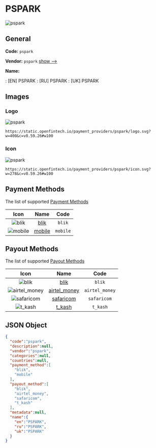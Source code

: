 
# PSPARK 
![pspark](https://static.openfintech.io/payment_providers/pspark/logo.svg?w=400&c=v0.59.26#w100)  

## General 
 
**Code:** `pspark` 
 
**Vendor:** `pspark` [show -->](/vendors/pspark/) 
 
**Name:** 
 
:	[EN] PSPARK 
:	[RU] PSPARK 
:	[UK] PSPARK 
 

## Images 

### Logo 
 
![pspark](https://static.openfintech.io/payment_providers/pspark/logo.svg?w=400&c=v0.59.26#w100)  

```
https://static.openfintech.io/payment_providers/pspark/logo.svg?w=400&c=v0.59.26#w100
```  

### Icon 
 
![pspark](https://static.openfintech.io/payment_providers/pspark/icon.svg?w=278&c=v0.59.26#w100)  

```
https://static.openfintech.io/payment_providers/pspark/icon.svg?w=278&c=v0.59.26#w100
```  

## Payment Methods 
 
The list of supported [Payment Methods](/payment-methods/) 

|Icon|Name|Code| 
|:---:|:---:|:---:| 
|![blik](https://static.openfintech.io/payment_methods/blik/icon.png?w=278&c=v0.59.26#w100) |[blik](/payment-methods/blik/)|`blik`| 
|![mobile](https://static.openfintech.io/payment_methods/mobile/icon.svg?w=278&c=v0.59.26#w100) |[mobile](/payment-methods/mobile/)|`mobile`| 
 

## Payout Methods 
 
The list of supported [Payout Methods](/payout-methods/) 

|Icon|Name|Code| 
|:---:|:---:|:---:| 
|![blik](https://static.openfintech.io/payout_methods/blik/icon.png?w=278&c=v0.59.26#w40) |[blik](payout-methodsblik/)|`blik`| 
|![airtel_money](https://static.openfintech.io/payout_methods/airtel_money/icon.png?w=278&c=v0.59.26#w40) |[airtel_money](payout-methodsairtel_money/)|`airtel_money`| 
|![safaricom](https://static.openfintech.io/payout_methods/safaricom/icon.png?w=278&c=v0.59.26#w40) |[safaricom](payout-methodssafaricom/)|`safaricom`| 
|![t_kash](https://static.openfintech.io/payout_methods/t_kash/icon.svg?w=278&c=v0.59.26#w40) |[t_kash](payout-methodst_kash/)|`t_kash`| 
 

## JSON Object 

```json
{
  "code":"pspark",
  "description":null,
  "vendor":"pspark",
  "categories":null,
  "countries":null,
  "payment_method":[
    "blik",
    "mobile"
  ],
  "payout_method":[
    "blik",
    "airtel_money",
    "safaricom",
    "t_kash"
  ],
  "metadata":null,
  "name":{
    "en":"PSPARK",
    "ru":"PSPARK",
    "uk":"PSPARK"
  }
}
```  
